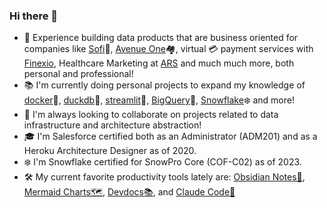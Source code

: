 ### Hi there 👋

<!--
**sgoley/sgoley** is a ✨ _special_ ✨ repository because its `README.md` (this file) appears on your GitHub profile.

Here are some ideas to get you started: -->

- 🔭 Experience building data products that are business oriented for companies like [Sofi](https://www.sofi.com/)🏦, [Avenue One](https://www.avenueone.com/)🏘️, virtual 💳 payment services with [Finexio](https://finexio.com), Healthcare Marketing at [ARS](https://www.advancedrecoverysystems.com/) and much much more, both personal and professional!
- 📚 I'm currently doing personal projects to expand my knowledge of [docker](https://www.docker.com/)🐋, [duckdb](https://duckdb.org/)🦆, [streamlit](https://streamlit.io/)🎈, [BigQuery](https://cloud.google.com/bigquery/)🔎, [Snowflake](https://www.snowflake.com/en/)❄️ and more!
- 👯 I'm always looking to collaborate on projects related to data infrastructure and architecture abstraction!
- 🎓 I'm Salesforce certified both as an Administrator (ADM201) and as a Heroku Architecture Designer as of 2020.
- ❄️ I'm Snowflake certified for SnowPro Core (COF-C02) as of 2023.
- 🛠️ My current favorite productivity tools lately are: [Obsidian Notes📝](https://obsidian.md/),  [Mermaid Charts🗺️](https://mermaid.live/edit), [Devdocs📚](https://devdocs.io/), and [Claude Code🤖](https://www.anthropic.com/claude-code)
